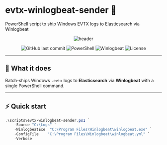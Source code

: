 # evtx-winlogbeat-sender 📄
PowerShell script to ship Windows EVTX logs to Elasticsearch via Winlogbeat

<!-- markdownlint-disable MD033 MD041 -->
<p align="center">
  <img src="https://capsule-render.vercel.app/api?type=waving&color=gradient&height=160&section=header&text=evtx-winlogbeat-processor&fontSize=38&fontColor=ffffff&animation=fadeIn" alt="header"/>
</p>

<div align="center">

![GitHub last commit](https://img.shields.io/github/last-commit/YOUR_USERNAME/evtx-winlogbeat-processor?logo=github)
![PowerShell](https://img.shields.io/badge/PowerShell-5.1+-5391FE?logo=powershell&logoColor=white)
![Winlogbeat](https://img.shields.io/badge/Winlogbeat-8.x-005571?logo=elastic&logoColor=white)
![License](https://img.shields.io/github/license/YOUR_USERNAME/evtx-winlogbeat-sender?color=blue)

</div>

---

## 🚀 What it does
Batch-ships Windows `.evtx` logs to **Elasticsearch** via **Winlogbeat** with a single PowerShell command.

---

## ⚡ Quick start
```powershell
.\scripts\evtx-winlogbeat-sender.ps1 `
    -Source "C:\Logs" `
    -WinlogbeatExe  "C:\Program Files\Winlogbeat\winlogbeat.exe" `
    -ConfigFile    "C:\Program Files\Winlogbeat\winlogbeat.yml" `
    -Verbose
